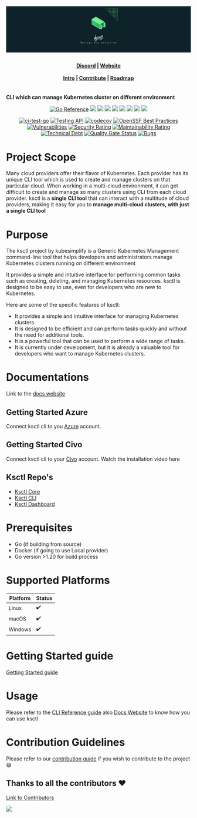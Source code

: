 # ![CoverPage Social Media](./img/ksctl-cover.png)

<h4 align="center">
    <a href="https://discord.com/invite/kubesimplify">Discord</a> |
    <a href="https://kubesimplify.github.io/ksctl/">Website</a><br/><br/>
    <a href="https://kubesimplify.github.io/ksctl/docs/intro">Intro</a> |
    <a href="https://kubesimplify.github.io/ksctl/docs/contributions">Contribute</a> |
    <a href="https://kubesimplify.github.io/ksctl/docs/roadmap">Roadmap</a><br/><br/>
</h4>

**CLI which can manage Kubernetes cluster on different environment**

<div align="center">
    <a href="https://pkg.go.dev/github.com/kubesimplify/ksctl"><img src="https://pkg.go.dev/badge/github.com/kubesimplify/ksctl.svg" alt="Go Reference"></a>
   <img src="https://img.shields.io/github/issues/kubesimplify/ksctl?style=for-the-badge" />
   <img src="https://img.shields.io/github/issues-pr/kubesimplify/ksctl?style=for-the-badge" />
   <img src="https://img.shields.io/github/issues-pr-closed-raw/kubesimplify/ksctl?style=for-the-badge" />
   <img src="https://img.shields.io/github/license/kubesimplify/ksctl?style=for-the-badge" />
   <img src="https://img.shields.io/github/forks/kubesimplify/ksctl?style=for-the-badge" />
   <img src="https://img.shields.io/github/stars/kubesimplify/ksctl?style=for-the-badge" />
   <img src="https://img.shields.io/github/contributors/kubesimplify/ksctl?style=for-the-badge" />
   <img src="https://img.shields.io/github/last-commit/kubesimplify/ksctl?style=for-the-badge" />
   <br>

   [![ci-test-go](https://github.com/kubesimplify/ksctl/actions/workflows/go-fmt.yaml/badge.svg)](https://github.com/kubesimplify/ksctl/actions/workflows/go-fmt.yaml)
  [![Testing API](https://github.com/kubesimplify/ksctl/actions/workflows/testingAPI.yaml/badge.svg)](https://github.com/kubesimplify/ksctl/actions/workflows/testingAPI.yaml)
  [![codecov](https://codecov.io/gh/kubesimplify/ksctl/branch/main/graph/badge.svg?token=QM61IOCPKC)](https://codecov.io/gh/kubesimplify/ksctl)
  [![OpenSSF Best Practices](https://bestpractices.coreinfrastructure.org/projects/7469/badge)](https://bestpractices.coreinfrastructure.org/projects/7469)
  [![Vulnerabilities](https://sonarcloud.io/api/project_badges/measure?project=kubesimplify_ksctl&metric=vulnerabilities)](https://sonarcloud.io/summary/new_code?id=kubesimplify_ksctl)
  [![Security Rating](https://sonarcloud.io/api/project_badges/measure?project=kubesimplify_ksctl&metric=security_rating)](https://sonarcloud.io/summary/new_code?id=kubesimplify_ksctl)
  [![Maintainability Rating](https://sonarcloud.io/api/project_badges/measure?project=kubesimplify_ksctl&metric=sqale_rating)](https://sonarcloud.io/summary/new_code?id=kubesimplify_ksctl)
  [![Technical Debt](https://sonarcloud.io/api/project_badges/measure?project=kubesimplify_ksctl&metric=sqale_index)](https://sonarcloud.io/summary/new_code?id=kubesimplify_ksctl)
  [![Quality Gate Status](https://sonarcloud.io/api/project_badges/measure?project=kubesimplify_ksctl&metric=alert_status)](https://sonarcloud.io/summary/new_code?id=kubesimplify_ksctl)
  [![Bugs](https://sonarcloud.io/api/project_badges/measure?project=kubesimplify_ksctl&metric=bugs)](https://sonarcloud.io/summary/new_code?id=kubesimplify_ksctl)

</div>




# Project Scope

Many cloud providers offer their flavor of Kubernetes. Each provider has its unique CLI tool which is used to create and manage clusters on that particular cloud. When working in a multi-cloud environment, it can get difficult to create and manage so many clusters using CLI from each cloud provider. ksctl is a **single CLI tool** that can interact with a multitude of cloud providers, making it easy for you to **manage multi-cloud clusters, with just a single CLI tool**

# Purpose

The ksctl project by kubesimplify is a Generic Kubernetes Management command-line tool that helps developers and administrators manage Kubernetes clusters running on different environment

It provides a simple and intuitive interface for performing common tasks such as creating, deleting, and managing Kubernetes resources. ksctl is designed to be easy to use, even for developers who are new to Kubernetes.

Here are some of the specific features of ksctl:

- It provides a simple and intuitive interface for managing Kubernetes clusters.
- It is designed to be efficient and can perform tasks quickly and without the need for additional tools.
- It is a powerful tool that can be used to perform a wide range of tasks.
- It is currently under development, but it is already a valuable tool for developers who want to manage Kubernetes clusters.

# Documentations

Link to the [docs website](https://kubesimplify.github.io/ksctl/)

## Getting Started Azure
Connect ksctl cli to you [Azure](https://kubesimplify.github.io/ksctl/docs/providers/azure) account.

## Getting Started Civo
Connect ksctl cli to your [Civo](https://kubesimplify.github.io/ksctl/docs/providers/civo) account. Watch the installation video here

## Ksctl Repo's
- [Ksctl Core](https://github.com/kubesimplify/ksctl)
- [Ksctl CLI](https://github.com/kubesimplify/ksctl-cli)
- [Ksctl Dashboard](https://github.com/kubesimplify/ksctl-dashboard)

# Prerequisites

- Go (if building from source)
- Docker (if going to use Local provider)
- Go version >1.20 for build process

# Supported Platforms

Platform | Status
--|--
Linux | :heavy_check_mark:
macOS | :heavy_check_mark:
Windows | :heavy_check_mark:

# Getting Started guide

[Getting Started guide](https://kubesimplify.github.io/ksctl/docs/category/getting-started)

# Usage

Please refer to the [CLI Reference guide](https://kubesimplify.github.io/ksctl/docs/cli/CLI%20command%20reference) also [Docs Website](https://kubesimplify.github.io/ksctl) to know how you can use ksctl

# Contribution Guidelines
Please refer to our [contribution guide](CONTRIBUTING.md) if you wish to contribute to the project :smile:

## Thanks to all the contributors ❤️
[Link to Contributors](https://github.com/kubesimplify/ksctl/graphs/contributors)

<a href="https://github.com/kubesimplify/ksctl/graphs/contributors">
  <img src="https://contrib.rocks/image?repo=kubesimplify/ksctl" />
</a>
